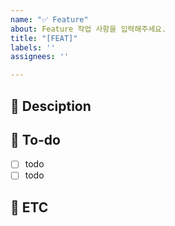 ```yaml
---
name: "✅ Feature"
about: Feature 작업 사항을 입력해주세요.
title: "[FEAT]"
labels: ''
assignees: ''

---
```


## 🍞 Desciption
<!-- 설명을 작성하세요 -->

## 🍞 To-do
- [ ] todo
- [ ] todo

## 🍞 ETC
